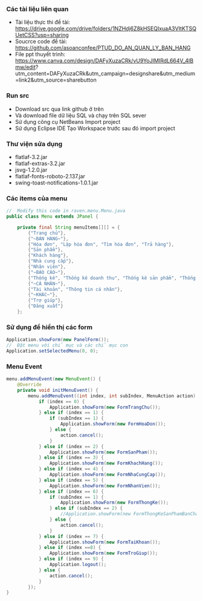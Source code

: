 ### Các tài liệu liên quan
- Tài liệu thực thi đề tài: https://drive.google.com/drive/folders/1NZHdj6Z8kHSEQIxuaA3VItKTSQUetCSS?usp=sharing
- Soucrce code đề tài: https://github.com/asoanconfee/PTUD_DO_AN_QUAN_LY_BAN_HANG
- File ppt thuyết trình: https://www.canva.com/design/DAFyXuzaCRk/vU9YoJIMIRdL664V_4IBmw/edit?     utm_content=DAFyXuzaCRk&utm_campaign=designshare&utm_medium=link2&utm_source=sharebutton

### Run src
- Download src qua link github ở trên
- Và download file dữ liệu SQL và chạy trên SQL sever
- Sử dụng công cụ NetBeans
    Import project
- Sử dụng Eclipse IDE
    Tạo Workspace trước sau đó import project

### Thư viện sửa dụng
- flatlaf-3.2.jar
- flatlaf-extras-3.2.jar
- jsvg-1.2.0.jar
- flatlaf-fonts-roboto-2.137.jar
- swing-toast-notifications-1.0.1.jar

### Các items của menu
``` java
//  Modify this code in raven.menu.Menu.java
public class Menu extends JPanel {

    private final String menuItems[][] = {
        {"Trang chủ"},
        {"~BÁN HÀNG~"},
        {"Hóa đơn", "Lập hóa đơn", "Tìm hóa đơn", "Trả hàng"},
        {"Sản phẩm"},
        {"Khách hàng"},
        {"Nhà cung cấp"},
        {"Nhân viên"},
        {"~BÁO CÁO~"},
        {"Thống kê", "Thống kê doanh thu", "Thống kê sản phẩm", "Thống kê hóa đơn"},
        {"~CÁ NHÂN~"},
        {"Tài khoản", "Thông tin cá nhân"},
        {"~KHÁC~"},
        {"Trợ giúp"},
        {"Đăng xuất"}
    };
```

### Sử dụng để hiển thị các form
``` java
Application.showForm(new PanelForm());
//  Đặt menu với chỉ mục và các chỉ mục con
Application.setSelectedMenu(0, 0);
```
### Menu Event
``` java
menu.addMenuEvent(new MenuEvent() {
    @Override
    private void initMenuEvent() {
        menu.addMenuEvent((int index, int subIndex, MenuAction action) -> {
            if (index == 0) {
                Application.showForm(new FormTrangChu());
            } else if (index == 1) {
                if (subIndex == 1) {
                    Application.showForm(new FormHoaDon());
                } else {
                    action.cancel();
                }
            } else if (index == 2) {
                Application.showForm(new FormSanPham());
            } else if (index == 3) {
                Application.showForm(new FormKhachHang());
            } else if (index == 4) {
                Application.showForm(new FormNhaCungCap());
            } else if (index == 5) {
                Application.showForm(new FormNhanVien());
            } else if (index == 6) {
                if (subIndex == 1) {
                    Application.showForm(new FormThongKe());
                } else if (subIndex == 2) {
                    //Application.showForm(new FormThongKeSanPhamBanChay());
                } else {
                    action.cancel();
                }
            } else if (index == 7) {
                Application.showForm(new FormTaiKhoan());
            } else if (index ==8) {
                Application.showForm(new FormTroGiup());
            } else if (index == 9) {
                Application.logout();
            } else {
                action.cancel();
            }
        });
}
```
